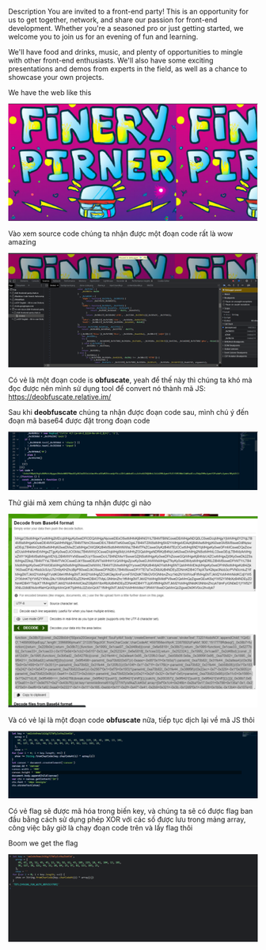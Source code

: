 Description
You are invited to a front-end party! This is an opportunity for us to get together, network, and share our passion for front-end development. Whether you're a seasoned pro or just getting started, we welcome you to join us for an evening of fun and learning.

We'll have food and drinks, music, and plenty of opportunities to mingle with other front-end enthusiasts. We'll also have some exciting presentations and demos from experts in the field, as well as a chance to showcase your own projects.

We have the web like this


![1](./1.png)


Vào xem source code chúng ta nhận được một đoạn code rất là wow amazing 

![2](./2.png)


Có vẻ là một đoạn code is **obfuscate**, yeah để thế này thì chúng ta khó mà đọc được nên mình sử dụng tool để convert nó thành mã JS: https://deobfuscate.relative.im/


Sau khi **deobfuscate** chúng ta nhận được đoạn code sau, mình chú ý đến đoạn mã base64 được đặt trong đoạn code


![3](./3.png)


Thử giải mã xem chúng ta nhận được gì nào 


![4](./4.png)



Và có vẻ lại là một đoạn code **obfuscate** nữa, tiếp tục dịch lại về mã JS thôi

![5](./5.png)



Có vẻ flag sẽ được mã hóa trong biến key, và chúng ta sẽ có được flag ban đầu bằng cách sử dụng phép XOR với các số được lưu trong mảng array, công việc bây giờ là chạy đoạn code trên và lấy flag thôi


Boom we get the flag


![6](./6.png)